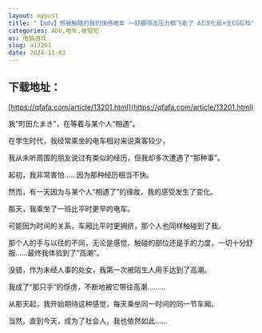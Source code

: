 ```yaml
---
layout: mypost
title: "【adv】想被触碰的我的快感电车 ～舒服得连压力都飞走了 AI汉化版+全CG存档"
categories: ADV,电车,被侵犯
os: 电脑游戏
slug: a13201
date: 2024-11-03
---
```


## 下载地址：

[https://qfafa.com/article/13201.html](https://qfafa.com/article/13201.html)

我“町田たまき”，在等着与某个人“相遇”。

在学生时代，我经常乘坐的电车相对来说乘客较少，

我从未听周围的朋友说过有类似的经历，但我却多次遭遇了“那种事”。

起初，我非常害怕……因为那种经历相当不快。

然而，有一天因为与某个人“相遇了”的缘故，我的感受发生了变化。

那天，我乘坐了一班比平时更早的电车。

可能因为时间的关系，车厢比平时更拥挤，那个人也同样触碰到了我。

那个人的手与以往的不同，无论是感觉、触碰的部位还是手的力度，一切十分舒服……最终我体验到了“高潮”。

没错，作为未经人事的处女，我第一次被陌生人用手达到了高潮。

我成了“那只手”的俘虏，不断地被它带往高潮………

从那天起，我开始期待这种感觉，每天乘坐同一时间的同一节车厢。

当然，直到今天，成为了社会人，我也依然如此……